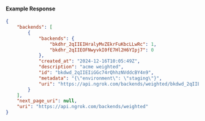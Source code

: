 <!-- Code generated for API Clients. DO NOT EDIT. -->

#### Example Response

```json
{
	"backends": [
		{
			"backends": {
				"bkdhr_2qIIEIHralyMvZEkrFuKbcLLwRc": 1,
				"bkdhr_2qIIEOFNwyvkI0fE7Hl2H6YIpj7": 0
			},
			"created_at": "2024-12-16T10:05:49Z",
			"description": "acme weighted",
			"id": "bkdwd_2qIIEIiGGc74rQhhzNVddcBY4n9",
			"metadata": "{\"environment\": \"staging\"}",
			"uri": "https://api.ngrok.com/backends/weighted/bkdwd_2qIIEIiGGc74rQhhzNVddcBY4n9"
		}
	],
	"next_page_uri": null,
	"uri": "https://api.ngrok.com/backends/weighted"
}
```

